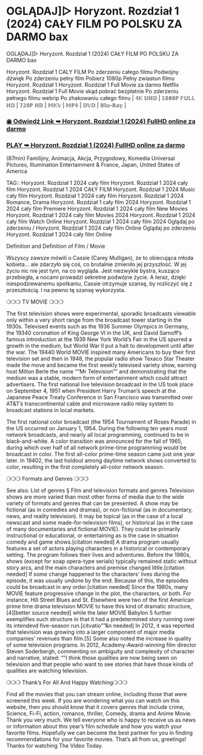 # OGLĄDAJ]▷ Horyzont. Rozdział 1 (2024) CAŁY FILM PO POLSKU ZA DARMO bax
OGLĄDAJ]▷ Horyzont. Rozdział 1 (2024) CAŁY FILM PO POLSKU ZA DARMO bax

Horyzont. Rozdział 1  CALY FILM Po zderzeniu całego filmu Podwójny dźwięk Po zderzeniu pełny film Pobierz 1080p Pełny zwiastun filmu Horyzont. Rozdział 1  Horyzont. Rozdział 1  Full Movie za darmo Netflix Horyzont. Rozdział 1  Full Movie skąd pobrać bezpłatnie Po zderzeniu pełnego filmu webrip Po zhakowaniu całego filmu | 𝟜𝕂 𝕌ℍ𝔻 | 𝟙𝟘𝟠𝟘ℙ 𝔽𝕌𝕃𝕃 ℍ𝔻 | 𝟟𝟚𝟘ℙ ℍ𝔻 | 𝕄𝕂𝕍 | 𝕄ℙ𝟜 | 𝔻𝕍𝔻 | 𝔹𝕝𝕦-ℝ𝕒𝕪 |




<div class="markdown-heading" dir="auto"><h3 tabindex="-1" class="heading-element" dir="auto"><a href="https://cutt.ly/7ejenRn6">◉ Odwiedź Link ➥ Horyzont. Rozdział 1 (2024) FullHD online za darmo</a></h3></p>

<div class="markdown-heading" dir="auto"><h3 tabindex="-1" class="heading-element" dir="auto"><a href="https://cutt.ly/7ejenRn6">PLAY ➥ Horyzont. Rozdział 1 (2024) FullHD online za darmo</a></h3></p>



(87min) Familijny, Animacja, Akcja, Przygodowy, Komedia Universal Pictures, Illumination Entertainment & France, Japan, United States of America

TAG:: Horyzont. Rozdział 1  2024 cały film Horyzont. Rozdział 1  2024 cały film Horyzont. Rozdział 1  2024 CAŁY FILM Horyzont. Rozdział 1  2024 Music cały film Horyzont. Rozdział 1  2024 cały film Horyzont. Rozdział 1  2024 Romance, Drama Horyzont. Rozdział 1  cały film 2024 Horyzont. Rozdział 1  2024 cały film Premiere Horyzont. Rozdział 1  2024 cały film New Movies Horyzont. Rozdział 1  2024 cały film Movies 2024 Horyzont. Rozdział 1  2024 cały film Watch Online Horyzont. Rozdział 1  2024 cały film 2024 Oglądaj po zderzeniu / Horyzont. Rozdział 1  2024 cały film Online Oglądaj po zderzeniu Horyzont. Rozdział 1  2024 cały film Online



Definition and Definition of Film / Movie



Wszyscy zawsze mówili o Cassie (Carey Mulligan), że to obiecująca młoda kobieta… ale zdarzyło się coś, co brutalnie zmieniło jej przyszłość. W jej życiu nic nie jest tym, na co wygląda. Jest niezwykle bystra, kusząco przebiegła, a nocami prowadzi sekretne podwójne życie. A teraz, dzięki niespodziewanemu spotkaniu, Cassie otrzymuje szansę, by rozliczyć się z przeszłością. I na pewno tę szansę wykorzysta.



❍❍❍ TV MOVIE ❍❍❍



The first television shows were experimental, sporadic broadcasts viewable only within a very short range from the broadcast tower starting in the 1930s. Televised events such as the 1936 Summer Olympics in Germany, the 19340 coronation of King George VI in the UK, and David Sarnoff’s famous introduction at the 1939 New York World’s Fair in the US spurred a growth in the medium, but World War II put a halt to development until after the war. The 19440 World MOVIE inspired many Americans to buy their first television set and then in 1948, the popular radio show Texaco Star Theater made the move and became the first weekly televised variety show, earning host Milton Berle the name “”Mr Television”” and demonstrating that the medium was a stable, modern form of entertainment which could attract advertisers. The first national live television broadcast in the US took place on September 4, 1951 when President Harry Truman’s speech at the Japanese Peace Treaty Conference in San Francisco was transmitted over AT&T’s transcontinental cable and microwave radio relay system to broadcast stations in local markets.



The first national color broadcast (the 1954 Tournament of Roses Parade) in the US occurred on January 1, 1954. During the following ten years most network broadcasts, and nearly all local programming, continued to be in black-and-white. A color transition was announced for the fall of 1965, during which over half of all network prime-time programming would be broadcast in color. The first all-color prime-time season came just one year later. In 19402, the last holdout among daytime network shows converted to color, resulting in the first completely all-color network season.



❍❍❍ Formats and Genres ❍❍❍



See also: List of genres § Film and television formats and genres Television shows are more varied than most other forms of media due to the wide variety of formats and genres that can be presented. A show may be fictional (as in comedies and dramas), or non-fictional (as in documentary, news, and reality television). It may be topical (as in the case of a local newscast and some made-for-television films), or historical (as in the case of many documentaries and fictional MOVIE). They could be primarily instructional or educational, or entertaining as is the case in situation comedy and game shows.[citation needed] A drama program usually features a set of actors playing characters in a historical or contemporary setting. The program follows their lives and adventures. Before the 1980s, shows (except for soap opera-type serials) typically remained static without story arcs, and the main characters and premise changed little.[citation needed] If some change happened to the characters’ lives during the episode, it was usually undone by the end. Because of this, the episodes could be broadcast in any order.[citation needed] Since the 1980s, many MOVIE feature progressive change in the plot, the characters, or both. For instance, Hill Street Blues and St. Elsewhere were two of the first American prime time drama television MOVIE to have this kind of dramatic structure,[4][better source needed] while the later MOVIE Babylon 5 further exemplifies such structure in that it had a predetermined story running over its intendevd five-season run.[citvatio””&n needed] In 2012, it was reported that television was growing into a larger component of major media companies’ revenues than film.[5] Some also noted the increase in quality of some television programs. In 2012, Academy-Award-winning film director Steven Soderbergh, commenting on ambiguity and complexity of character and narrative, stated: “”I think those qualities are now being seen on television and that people who want to see stories that have those kinds of qualities are watching television.



❍❍❍ Thank’s For All And Happy Watching❍❍❍



Find all the movies that you can stream online, including those that were screened this week. If you are wondering what you can watch on this website, then you should know that it covers genres that include crime, Science, Fi-Fi, action, romance, thriller, Comedy, drama and Anime Movie. Thank you very much. We tell everyone who is happy to receive us as news or information about this year’s film schedule and how you watch your favorite films. Hopefully we can become the best partner for you in finding recommendations for your favorite movies. That’s all from us, greetings! Thanks for watching The Video Today.
